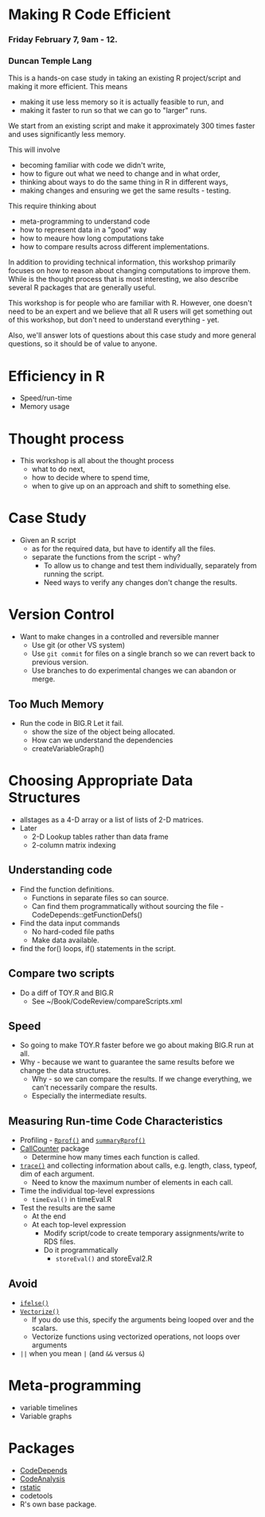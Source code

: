 # Making R Code Efficient 
### Friday February 7, 9am - 12.
### Duncan Temple Lang


This is a hands-on case study in taking an existing R project/script and making it more efficient.
This means 
+ making it use less memory so it is actually feasible to run, and 
+ making it faster to run so that we can go to "larger" runs.

We start from an existing script and make it approximately 300 times faster
and uses significantly less memory.

This will involve 
+ becoming familiar with code we didn't write,
+ how to figure out what we need to change and in what order,
+ thinking about ways to do the same thing in R in different ways,
+ making changes and ensuring we get the same results - testing.

This require thinking about
+ meta-programming to understand code
+ how to represent data in a "good" way
+ how to meaure how long computations take
+ how to compare results across different implementations.

In addition to providing technical information, this workshop primarily focuses on how to reason
about changing computations to improve them.  While is the thought process that is most interesting,
we also describe several R packages that are generally useful.

This workshop is for people who are familiar with R. However,
one doesn't need to be an expert and we believe that all R users
will get something out of this workshop, but don't need to understand everything - yet.

Also, we'll answer lots of questions about this case study and more general questions,
so it should be of value to anyone.


# Efficiency in R
 + Speed/run-time 
 + Memory usage

# Thought process
+ This workshop is all about the thought process
   + what to do next, 
   + how to decide where to spend time,
   + when to give up on an approach and shift to something else.
   
# Case Study
+ Given an R script
   + as for the required data, but have to identify all the files.
   + separate the functions from the script - why?
       + To allow us to change and test them individually, separately from running the script.
	   + Need ways to verify any changes don't change the results.

# Version Control
+ Want to make changes in a controlled and reversible manner
   + Use git (or other VS system)
   + Use `git commit` for files on a single branch so we can revert back to previous version.
   + Use branches to do experimental changes we can abandon or merge.


## Too Much Memory
+ Run the code in BIG.R Let it fail.
  + show the size of the object being allocated.
  + How can we understand the dependencies
  + createVariableGraph()
 
# Choosing Appropriate Data Structures 
+ allstages as a 4-D array or a list of lists of 2-D matrices.
+ Later
    + 2-D Lookup tables rather than data frame
    + 2-column matrix indexing


## Understanding code
   + Find the function definitions.
      + Functions in separate files so can source.
      + Can find them programmatically without sourcing the file - CodeDepends::getFunctionDefs()
   + Find the data input commands
       + No hard-coded file paths
       + Make data available.
   + find the for() loops, if()	statements in the script.
	   
## Compare two scripts
   + Do a diff of TOY.R and BIG.R
       + See ~/Book/CodeReview/compareScripts.xml
 
## Speed
 + So going to make TOY.R faster before we go about making BIG.R run at all.
 + Why - because we want to guarantee the same results before we change the data structures.
     + Why - so we can compare the results. If we change everything, we can't necessarily compare
       the results.
	 +  Especially the intermediate results.
 
## Measuring Run-time Code Characteristics
+ Profiling - [`Rprof()`](https://www.rdocumentation.org/packages/utils/versions/3.6.2/topics/Rprof) and [`summaryRprof()`](https://www.rdocumentation.org/packages/utils/versions/3.6.2/topics/summaryRprof)
+ [CallCounter](https://github.com/duncantl/CallCounter) package
   + Determine how many times each function is called.
+ [`trace()`](https://www.rdocumentation.org/packages/base/versions/3.6.2/topics/trace) and collecting information about calls, e.g. length, class, typeof, dim of each argument.
  + Need to know the maximum number of elements in each call.
+ Time the individual top-level expressions
   + `timeEval()` in timeEval.R
+ Test the results are the same
   + At the end
   + At each top-level expression
      + Modify script/code to create temporary assignments/write to RDS files.
	  + Do it programmatically
	      +  `storeEval()` and storeEval2.R


## Avoid
+ [`ifelse()`](https://www.rdocumentation.org/packages/base/versions/3.6.2/topics/ifelse)
+ [`Vectorize()`](https://www.rdocumentation.org/packages/base/versions/3.6.2/topics/Vectorize)
    + If you do use this, specify the arguments being looped over and the scalars.
    + Vectorize functions using vectorized operations, not loops over arguments
+ `||` when you mean `|` (and `&&` versus `&`)


# Meta-programming
+ variable timelines
+ Variable graphs



# Packages
 + [CodeDepends](https://github.com/duncantl/CodeDepends)
 + [CodeAnalysis](https://github.com/duncantl/CodeAnalysis)
 + [rstatic](https://github.com/nick-ulle/rstatic)
 + codetools
 + R's own base package.
